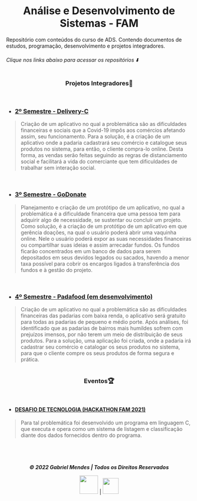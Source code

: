 <div align="center">

# **Análise e Desenvolvimento de Sistemas - FAM**

</div>
  
Repositório com conteúdos do curso de ADS. Contendo documentos de estudos, programação, desenvolvimento e projetos integradores.
###### Clique nos links abaixo para acessar os repositórios ⬇️
#

<div align="center">

### **Projetos Integradores**📝

</div>

<br>

- ### **[2º Semestre - Delivery-C](https://github.com/Biellms/ProjetoIntegrador-DeliveryC)**
> Criação de um aplicativo no qual a problemática são as dificuldades financeiras e sociais que a Covid-19 impôs aos comércios afetando assim, seu funcionamento. Para a solução, é a criação de um aplicativo onde a padaria cadastrará seu comércio e catalogue seus produtos no sistema, para então, o cliente compra-lo online. Desta forma, as vendas serão feitas seguindo as regras de distanciamento social e facilitará a vida do comerciante que tem dificuldades de trabalhar sem interação social.

<br>

- ### **[3º Semestre - GoDonate](https://github.com/Biellms/ProjetoIntegrador-GoDonate)**
> Planejamento e criação de um protótipo de um aplicativo, no qual a problemática é a dificuldade financeira que uma pessoa tem para adquirir algo de necessidade, se sustentar ou concluir um projeto. Como solução, é a criação de um protótipo de um aplicativo em que gerência doações, na qual o usuário poderá abrir uma vaquinha online. Nele o usuário poderá expor as suas necessidades financeiras ou compartilhar suas ideias e assim arrecadar fundos. Os fundos ficarão concentrados em um banco de dados para serem depositados em seus devidos legados ou sacados, havendo a menor taxa possível para cobrir os encargos ligados à transferência dos fundos e à gestão do projeto.

<br>

- ### **[4º Semestre - Padafood (em desenvolvimento)](https://github.com/Biellms/ProjetoIntegrador-BakeryDelivery)** 
> Criação de um aplicativo no qual a problemática são as dificuldades financeiras das padarias com baixa renda, o aplicativo será gratuito para todas as padarias de pequeno e médio porte. Após análises, foi identificado que as padarias de bairros mais humildes sofrem com prejuízos imensos, por não terem um meio de distribuição de seus produtos. Para a solução, uma aplicação foi criada, onde a padaria irá cadastrar seu comércio e catalogar os seus produtos no sistema, para que o cliente compre os seus produtos de forma segura e prática.

#

<div align="center">

### **Eventos**🏆

</div>

<br>

- #### **[DESAFIO DE TECNOLOGIA (HACKATHON FAM 2021)](https://github.com/Biellms/ProjetoIntegrador-BakeryDelivery)** 
> Para tal problemática foi desenvolvido um programa em linguagem C, que executa e opera como um sistema de listagem e classificação diante dos dados fornecidos dentro do programa.

<br>

#

<div align="center">

***© 2022 Gabriel Mendes | Todos os Direitos Reservados***

<a href="https://www.linkedin.com/in/gabriel-mendes-0706ab1b8" target="_blank"><img src="https://img.shields.io/badge/-Linkedin-blue" width="50px" target="_blank"></a> | <a href="https://github.com/Biellms" target="_blank"><img src="https://img.shields.io/badge/-Github-gray" width="43px" target="_blank"></a>

</div>
